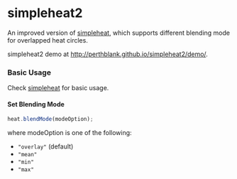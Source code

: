 simpleheat2
==========

An improved version of [simpleheat](https://github.com/mourner/simpleheat), which supports different blending mode for overlapped heat circles.

simpleheat2 demo at http://perthblank.github.io/simpleheat2/demo/.

### Basic Usage
Check [simpleheat](https://github.com/mourner/simpleheat) for basic usage.

#### Set Blending Mode

```js
heat.blendMode(modeOption);
```
where modeOption is one of the following:
* `"overlay"` (default)
* `"mean"`
* `"min"`
* `"max"`

